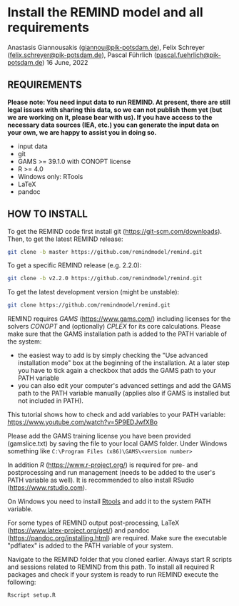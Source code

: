 Install the REMIND model and all requirements
================
Anastasis Giannousakis (<giannou@pik-potsdam.de>), Felix Schreyer (<felix.schreyer@pik-potsdam.de>), Pascal Führlich (<pascal.fuehrlich@pik-potsdam.de>)
16 June, 2022

REQUIREMENTS
------------

**Please note: You need input data to run REMIND. At present, there are still legal issues with sharing this data, so we can not publish them yet (but we are working on it, please bear with us). If you have access to the necessary data sources (IEA, etc.) you can generate the input data on your own, we are happy to assist you in doing so.**

- input data
- git
- GAMS >= 39.1.0 with CONOPT license
- R >= 4.0
- Windows only: RTools
- LaTeX
- pandoc

HOW TO INSTALL
--------------

To get the REMIND code first install git (<https://git-scm.com/downloads>). Then, to get the latest REMIND release:
```sh
git clone -b master https://github.com/remindmodel/remind.git
```
To get a specific REMIND release (e.g. 2.2.0):
```sh
git clone -b v2.2.0 https://github.com/remindmodel/remind.git
```
To get the latest development version (might be unstable):
```sh
git clone https://github.com/remindmodel/remind.git
```

REMIND requires *GAMS* (<https://www.gams.com/>) including licenses for the solvers *CONOPT* and (optionally) *CPLEX* for its core calculations. Please make sure that the GAMS installation path is added to the PATH variable of the system:

- the easiest way to add is by simply checking the "Use advanced installation mode" box at the beginning of the installation. At a later step you have to tick again a checkbox that adds the GAMS path to your PATH variable
- you can also edit your computer's advanced settings and add the GAMS path to the PATH variable manually (applies also if GAMS is installed but not included in PATH).

This tutorial shows how to check and add variables to your PATH variable: <https://www.youtube.com/watch?v=5P9EDJwfXBo>

Please add the GAMS training license you have been provided (gamslice.txt) by saving the file to your local GAMS folder. Under Windows something like `C:\Program Files (x86)\GAMS\<version number>`

In addition *R* (<https://www.r-project.org/>) is required for pre- and postprocessing and run management (needs to be added to the user's PATH variable as well). It is recommended to also install RSudio (<https://www.rstudio.com>).

On Windows you need to install [Rtools](https://cran.r-project.org/bin/windows/Rtools/) and add it to the system PATH
variable.

For some types of REMIND output post-processing, LaTeX (<https://www.latex-project.org/get/>) and pandoc (<https://pandoc.org/installing.html>) are required. Make sure the executable "pdflatex" is added to the PATH variable of your system.

Navigate to the REMIND folder that you cloned earlier. Always start R scripts and sessions related to REMIND from this path. To install all required R packages and check if your system is ready to run REMIND execute the following:

```sh
Rscript setup.R
```

